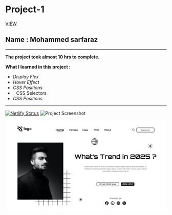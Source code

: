 # Project-1

[VIEW](lcoproject11.netlify.app)



## Name : Mohammed sarfaraz

---

**The project took almost 10 hrs to complete.**

**What I learned in this project :**

- _Display Flex_
- _Hover Effect_
- _CSS Positions_
- _ CSS Selectors_
- _CSS Positions_

---
[![Netlify Status](https://api.netlify.com/api/v1/badges/1ed191a1-7acf-489b-93af-a94944ad1e81/deploy-status)](https://app.netlify.com/sites/lcoproject11/deploys)
![Project Screenshot](https://img.shields.io/badge/LiveClass-Project--1-violet)


![LCO](1.png)
